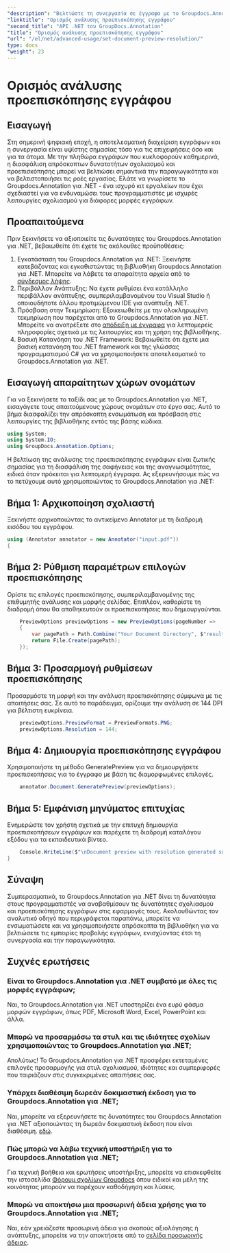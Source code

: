 ```yaml
---
"description": "Βελτιώστε τη συνεργασία σε έγγραφα με το Groupdocs.Annotation για .NET, βελτιστοποιώντας απρόσκοπτα τις λειτουργίες σχολιασμού και προεπισκόπησης."
"linktitle": "Ορισμός ανάλυσης προεπισκόπησης εγγράφου"
"second_title": "API .NET του GroupDocs.Annotation"
"title": "Ορισμός ανάλυσης προεπισκόπησης εγγράφου"
"url": "/el/net/advanced-usage/set-document-preview-resolution/"
type: docs
"weight": 23
---
```


# Ορισμός ανάλυσης προεπισκόπησης εγγράφου

## Εισαγωγή
Στη σημερινή ψηφιακή εποχή, η αποτελεσματική διαχείριση εγγράφων και η συνεργασία είναι υψίστης σημασίας τόσο για τις επιχειρήσεις όσο και για τα άτομα. Με την πληθώρα εγγράφων που κυκλοφορούν καθημερινά, η διασφάλιση απρόσκοπτων δυνατοτήτων σχολιασμού και προεπισκόπησης μπορεί να βελτιώσει σημαντικά την παραγωγικότητα και να βελτιστοποιήσει τις ροές εργασίας. Ελάτε να γνωρίσετε το Groupdocs.Annotation για .NET - ένα ισχυρό κιτ εργαλείων που έχει σχεδιαστεί για να ενδυναμώσει τους προγραμματιστές με ισχυρές λειτουργίες σχολιασμού για διάφορες μορφές εγγράφων.
## Προαπαιτούμενα
Πριν ξεκινήσετε να αξιοποιείτε τις δυνατότητες του Groupdocs.Annotation για .NET, βεβαιωθείτε ότι έχετε τις ακόλουθες προϋποθέσεις:
1. Εγκατάσταση του Groupdocs.Annotation για .NET: Ξεκινήστε κατεβάζοντας και εγκαθιστώντας τη βιβλιοθήκη Groupdocs.Annotation για .NET. Μπορείτε να λάβετε τα απαραίτητα αρχεία από το [σύνδεσμος λήψης](https://releases.groupdocs.com/annotation/net/).
2. Περιβάλλον Ανάπτυξης: Να έχετε ρυθμίσει ένα κατάλληλο περιβάλλον ανάπτυξης, συμπεριλαμβανομένου του Visual Studio ή οποιουδήποτε άλλου προτιμώμενου IDE για ανάπτυξη .NET.
3. Πρόσβαση στην Τεκμηρίωση: Εξοικειωθείτε με την ολοκληρωμένη τεκμηρίωση που παρέχεται από το Groupdocs.Annotation για .NET. Μπορείτε να ανατρέξετε στο [απόδειξη με έγγραφα](https://tutorials.groupdocs.com/annotation/net/) για λεπτομερείς πληροφορίες σχετικά με τις λειτουργίες και τη χρήση της βιβλιοθήκης.
4. Βασική Κατανόηση του .NET Framework: Βεβαιωθείτε ότι έχετε μια βασική κατανόηση του .NET framework και της γλώσσας προγραμματισμού C# για να χρησιμοποιήσετε αποτελεσματικά το Groupdocs.Annotation για .NET.

## Εισαγωγή απαραίτητων χώρων ονομάτων
Για να ξεκινήσετε το ταξίδι σας με το Groupdocs.Annotation για .NET, εισαγάγετε τους απαιτούμενους χώρους ονομάτων στο έργο σας. Αυτό το βήμα διασφαλίζει την απρόσκοπτη ενσωμάτωση και πρόσβαση στις λειτουργίες της βιβλιοθήκης εντός της βάσης κώδικα.

```csharp
using System;
using System.IO;
using GroupDocs.Annotation.Options;
```

Η βελτίωση της ανάλυσης της προεπισκόπησης εγγράφων είναι ζωτικής σημασίας για τη διασφάλιση της σαφήνειας και της αναγνωσιμότητας, ειδικά όταν πρόκειται για λεπτομερή έγγραφα. Ας εξερευνήσουμε πώς να το πετύχουμε αυτό χρησιμοποιώντας το Groupdocs.Annotation για .NET:
## Βήμα 1: Αρχικοποίηση σχολιαστή
Ξεκινήστε αρχικοποιώντας το αντικείμενο Annotator με τη διαδρομή εισόδου του εγγράφου.
```csharp
using (Annotator annotator = new Annotator("input.pdf"))
{
```
## Βήμα 2: Ρύθμιση παραμέτρων επιλογών προεπισκόπησης
Ορίστε τις επιλογές προεπισκόπησης, συμπεριλαμβανομένης της επιθυμητής ανάλυσης και μορφής σελίδας. Επιπλέον, καθορίστε τη διαδρομή όπου θα αποθηκευτούν οι προεπισκοπήσεις που δημιουργούνται.
```csharp
    PreviewOptions previewOptions = new PreviewOptions(pageNumber =>
    {
        var pagePath = Path.Combine("Your Document Directory", $"result_with_resolution_{pageNumber}.png");
        return File.Create(pagePath);
    });
```
## Βήμα 3: Προσαρμογή ρυθμίσεων προεπισκόπησης
Προσαρμόστε τη μορφή και την ανάλυση προεπισκόπησης σύμφωνα με τις απαιτήσεις σας. Σε αυτό το παράδειγμα, ορίζουμε την ανάλυση σε 144 DPI για βέλτιστη ευκρίνεια.
```csharp
    previewOptions.PreviewFormat = PreviewFormats.PNG;
    previewOptions.Resolution = 144;
```
## Βήμα 4: Δημιουργία προεπισκόπησης εγγράφου
Χρησιμοποιήστε τη μέθοδο GeneratePreview για να δημιουργήσετε προεπισκοπήσεις για το έγγραφο με βάση τις διαμορφωμένες επιλογές.
```csharp
    annotator.Document.GeneratePreview(previewOptions);
```
## Βήμα 5: Εμφάνιση μηνύματος επιτυχίας
Ενημερώστε τον χρήστη σχετικά με την επιτυχή δημιουργία προεπισκοπήσεων εγγράφων και παρέχετε τη διαδρομή καταλόγου εξόδου για τα εκπαιδευτικά βίντεο.
```csharp
    Console.WriteLine($"\nDocument preview with resolution generated successfully.\nCheck output in {"Your Document Directory"}.");
}
```

## Σύναψη
Συμπερασματικά, το Groupdocs.Annotation για .NET δίνει τη δυνατότητα στους προγραμματιστές να αναβαθμίσουν τις δυνατότητες σχολιασμού και προεπισκόπησης εγγράφων στις εφαρμογές τους. Ακολουθώντας τον αναλυτικό οδηγό που περιγράφεται παραπάνω, μπορείτε να ενσωματώσετε και να χρησιμοποιήσετε απρόσκοπτα τη βιβλιοθήκη για να βελτιώσετε τις εμπειρίες προβολής εγγράφων, ενισχύοντας έτσι τη συνεργασία και την παραγωγικότητα.
## Συχνές ερωτήσεις
### Είναι το Groupdocs.Annotation για .NET συμβατό με όλες τις μορφές εγγράφων;
Ναι, το Groupdocs.Annotation για .NET υποστηρίζει ένα ευρύ φάσμα μορφών εγγράφων, όπως PDF, Microsoft Word, Excel, PowerPoint και άλλα.
### Μπορώ να προσαρμόσω τα στυλ και τις ιδιότητες σχολίων χρησιμοποιώντας το Groupdocs.Annotation για .NET;
Απολύτως! Το Groupdocs.Annotation για .NET προσφέρει εκτεταμένες επιλογές προσαρμογής για στυλ σχολιασμού, ιδιότητες και συμπεριφορές που ταιριάζουν στις συγκεκριμένες απαιτήσεις σας.
### Υπάρχει διαθέσιμη δωρεάν δοκιμαστική έκδοση για το Groupdocs.Annotation για .NET;
Ναι, μπορείτε να εξερευνήσετε τις δυνατότητες του Groupdocs.Annotation για .NET αξιοποιώντας τη δωρεάν δοκιμαστική έκδοση που είναι διαθέσιμη. [εδώ](https://releases.groupdocs.com/).
### Πώς μπορώ να λάβω τεχνική υποστήριξη για το Groupdocs.Annotation για .NET;
Για τεχνική βοήθεια και ερωτήσεις υποστήριξης, μπορείτε να επισκεφθείτε την ιστοσελίδα [Φόρουμ σχολίων Groupdocs](https://forum.groupdocs.com/c/annotation/10) όπου ειδικοί και μέλη της κοινότητας μπορούν να παρέχουν καθοδήγηση και λύσεις.
### Μπορώ να αποκτήσω μια προσωρινή άδεια χρήσης για το Groupdocs.Annotation για .NET;
Ναι, εάν χρειάζεστε προσωρινή άδεια για σκοπούς αξιολόγησης ή ανάπτυξης, μπορείτε να την αποκτήσετε από το [σελίδα προσωρινής άδειας](https://purchase.groupdocs.com/temporary-license/).